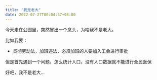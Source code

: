 ```yaml
---
title: "我是老大"
date: 2022-07-27T00:04:37+08:00
---
```


今天走在公园里，突然冒出一个念头，为啥我不是老大。

比如我要：

- 贯彻劳动法，加班违法，必须加班的人要加入工会进行审批

但是首先遇到一个问题，怎么统计人口，没有人口数据就不能进行全民医保

好吧，我不是老大…
